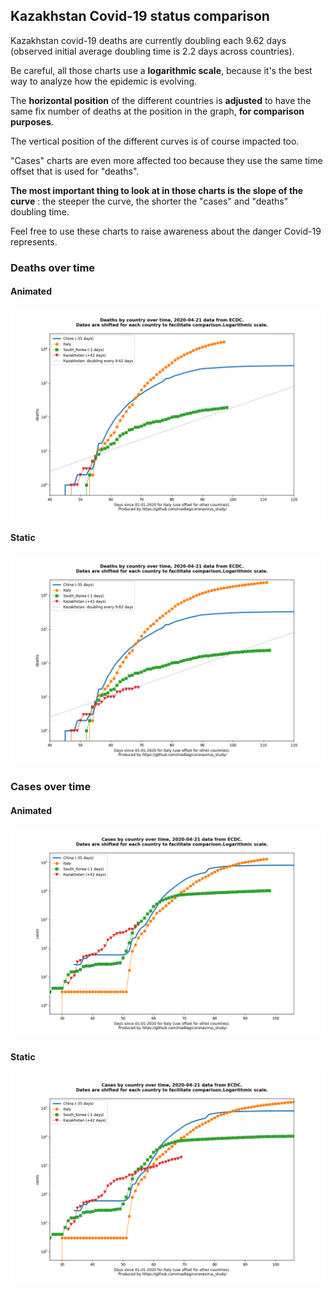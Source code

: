 ## Kazakhstan Covid-19 status comparison 

Kazakhstan covid-19 deaths are currently doubling each 9.62 days (observed initial average doubling time is 2.2 days across countries).



Be careful, all those charts use a **logarithmic scale**, because it's the best way to analyze how the epidemic is evolving.
 
The **horizontal position** of the different countries is **adjusted** to have the same fix number of deaths at the position in the graph, **for comparison purposes**.

The vertical position of the different curves is of course impacted too.

"Cases" charts are even more affected too because they use the same time offset that is used for "deaths".

**The most important thing to look at in those charts is the slope of the curve** : the steeper the curve, the shorter the "cases" and "deaths" doubling time.

Feel free to use these charts to raise awareness about the danger Covid-19 represents. 


 
### Deaths over time
 
#### Animated
![Kazakhstan covid-19 deaths animated chart](https://raw.githubusercontent.com/madlag/coronavirus_study/master/notebooks/graphs/2020-04-21/countries/Kazakhstan/2020-04-21_Kazakhstan_deaths.gif "Kazakhstan covid-19 deaths animated chart")   
 
#### Static
![Kazakhstan covid-19 deaths static chart](https://raw.githubusercontent.com/madlag/coronavirus_study/master/notebooks/graphs/2020-04-21/countries/Kazakhstan/2020-04-21_Kazakhstan_deaths.png "Kazakhstan covid-19 deaths static chart")   

 
### Cases over time
 
#### Animated
![Kazakhstan covid-19 cases animated chart](https://raw.githubusercontent.com/madlag/coronavirus_study/master/notebooks/graphs/2020-04-21/countries/Kazakhstan/2020-04-21_Kazakhstan_cases.gif "Kazakhstan covid-19 cases animated chart")   
 
#### Static
![Kazakhstan covid-19 cases static chart](https://raw.githubusercontent.com/madlag/coronavirus_study/master/notebooks/graphs/2020-04-21/countries/Kazakhstan/2020-04-21_Kazakhstan_cases.png "Kazakhstan covid-19 cases static chart")   

